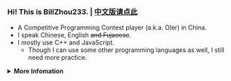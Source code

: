 ### Hi! This is BillZhou233. | [中文版请点此](https://github.com/BillZhou233/BillZhou233/blob/default/README_zh.md)

- A Competitive Programming Contest player (a.k.a. OIer) in China.
- I speak Chinese, English ~~and Fujaoese~~.
- I mostly use C++ and JavaScript.
  - Though I can use some other programming languages as well, I still need more practice.

<details><summary><b>More Infomation</b></summary>

- I prefer to use [Visual Studio Code](https://code.visualstudio.com/) in Windows 10.
- I like playing Rhythm Games, and sometimes make custom charts ~~and abandon them halfways~~.
- I could be a little sensitive to text formatting standards such as spacing.
- I may have to rely on others when writing in English most of the time ~~but mistakes are unavoidable~~.
- Ask me anything [here](https://github.com/BillZhou233/BillZhou233/issues).
  - I may be slow to respond, but I will go through every comment carefully EXCEPT some offensive contexts.
- BillZhou233 is the CUTEST!!1111

</details>

<!--
**BillZhou233/BillZhou233** is a ✨ _special_ ✨ repository because its `README.md` (this file) appears on your GitHub profile.

Here are some ideas to get you started:

- 🔭 I’m currently working on ...
- 🌱 I’m currently learning ...
- 👯 I’m looking to collaborate on ...
- 🤔 I’m looking for help with ...
- 💬 Ask me about ...
- 📫 How to reach me: ...
- 😄 Pronouns: ...
- ⚡ Fun fact: ...
-->
